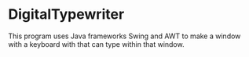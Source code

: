 # DigitalTypewriter
This program uses Java frameworks Swing and AWT to make a window with a keyboard with that can type within that window.
